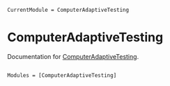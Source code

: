 ```@meta
CurrentModule = ComputerAdaptiveTesting
```

# ComputerAdaptiveTesting

Documentation for [ComputerAdaptiveTesting](https://github.com/frankier/ComputerAdaptiveTesting.jl).

```@index
```

```@autodocs
Modules = [ComputerAdaptiveTesting]
```
